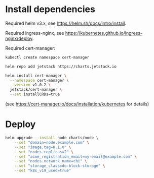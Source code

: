 # Install dependencies

Required helm v3.x, see https://helm.sh/docs/intro/install.

Required ingress-nginx, see https://kubernetes.github.io/ingress-nginx/deploy.

Required cert-manager:
```bash
kubectl create namespace cert-manager

helm repo add jetstack https://charts.jetstack.io

helm install cert-manager \
  --namespace cert-manager \
  --version v1.0.2 \
  jetstack/cert-manager \
  --set installCRDs=true
```
(see https://cert-manager.io/docs/installation/kubernetes for details)

# Deploy

```bash
helm upgrade --install node charts/node \
    --set "domain=node.example.com" \
    --set "image.tag=0.1.0" \
    --set "nodes.replicas=2" \
    --set "acme_registration_email=my-email@example.com" \
    --set "nodes.network_name=chi" \
    --set "storage_class=do-block-storage" \
    --set "k8s_v19_used=true"
```
